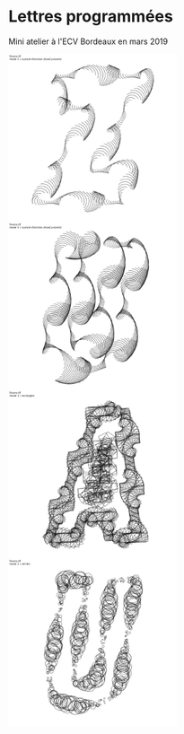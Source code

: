 # Lettres programmées
Mini atelier à l'ECV Bordeaux en mars 2019

<img src="images/190321_221759_export.jpg" width="300" title="futura.ttf / Z" align="left" />
<img src="images/190321_221901_export.jpg" width="300" title="futura.ttf / U" align="left" />
<img src="images/190321_221937_export.jpg" width="300" title="futura.ttf / A" align="left" />
<img src="images/190321_222050_export.jpg" width="300" title="futura.ttf / U" align="left" />
